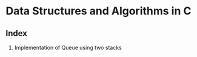 # Data Structures and Algorithms in C 
Index
---------------------------------------
1. Implementation of Queue using two stacks 
